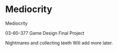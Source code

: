 # Mediocrity
Mediocrity 

03-60-377 Game Design Final Project

Nightmares and collecting teeth
Will add more later. 
